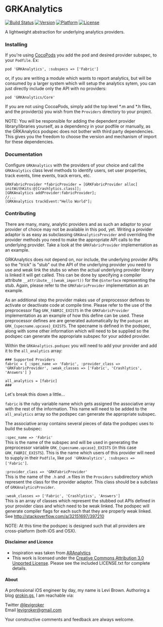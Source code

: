 GRKAnalytics
===========
[![Build Status](https://travis-ci.org/levigroker/GRKAnalytics.svg)](https://travis-ci.org/levigroker/GRKAnalytics)
[![Version](http://img.shields.io/cocoapods/v/GRKAnalytics.svg)](http://cocoapods.org/?q=GRKAnalytics)
[![Platform](http://img.shields.io/cocoapods/p/GRKAnalytics.svg)]()
[![License](http://img.shields.io/cocoapods/l/GRKAnalytics.svg)](https://github.com/levigroker/GRKAnalytics/blob/master/LICENSE.txt)

A lightweight abstraction for underlying analytics providers.

### Installing

If you're using [CocoPods](http://cocopods.org) you add the pod and desired provider
subspec, to your `Podfile`. Ex:

	pod 'GRKAnalytics', :subspecs => ['Fabric']

or, if you are writing a module which wants to report analytics, but will be consumed by
a larger system which will setup the analytics sytem, you can just directly include only
the API with no providers:

	pod 'GRKAnalytics/Core'

If you are not using CocoaPods, simply add the top level *.m and *.h files, and the
provider(s) you wish from the `Providers` directory to your project.

NOTE: You will be responsible for adding the dependent provider library/libraries
yourself, as a dependency in your podfile or manually, as the GRKAnalytics podspec does
not bother with third party dependencies. This gives you the freedom to choose the version
and mechanism of import for these dependencies.

### Documentation

Configure `GRKAnalytics` with the providers of your choice and call the `GRKAnalytics`
class level methods to identify users, set user properties, track events, time events,
track errors, etc.

	GRKFabricProvider *fabricProvider = [GRKFabricProvider alloc] initWithKits:@[Crashlytics.class]];
	[GRKAnalytics addProvider:fabricProvider];
	//...
	[GRKAnalytics trackEvent:"Hello World"];

### Contributing

There are many, many, analytic providers and as such an adaptor to your provider of choice
may not be available in this pod, yet. Writing a provider adaptor is as easy as
subclassing `GRKAnalyticsProvider` and overriding the provider methods you need to make
the appropriate API calls to the underlying provider. Take a look at the
`GRKFabricProvider` implementation as an example.

GRKAnalytics does not depend on, nor include, the underlying provider APIs so the "trick" 
is "stub" out the API of the underlying provider you need to use and weak link the stubs
so when the actual underlying provider library is linked it will get called. This can be
done by specifying a compiler attribute `__attribute__((weak_import))` for the
`@interface` representing the stub. Again, please refer to the `GRKFabricProvider`
implementation as an example.

As an additional step the provider makes use of preprocessor defines to activate or
deactivate code at compile time. Please refer to the use of the preprocessor flag
`GRK_FABRIC_EXISTS` in the `GRKFabricProvider` implementation as an example of how this
define can be used. These preprocessor defines are are generated automatically by the
`podspec` as `GRK_{specname.upcase}_EXISTS`. The specname is defined in the podspec, along
with some other information which will need to be supplied so the podspec can generate the
appropriate subspec for your added provider.

Within the `GRKAnalytics.podspec` you will need to add your provider and add it to the
`all_analytics` array:

    ### Supported Providers
    fabric = { :spec_name => 'Fabric', :provider_class => 'GRKFabricProvider', :weak_classes => ['Fabric', 'Crashlytics', 'Answers'] }

    all_analytics = [fabric]
    ###
    
Let's break this down a little...

`fabric` is the ruby variable name which gets assigned the associative array with the rest
of the information. This name will need to be added to the `all_analytics` array so the
podspec can generate the appropriate subspec.

The associative array contains several pieces of data the podspec uses to build the
subspec:

`:spec_name => 'Fabric'`  
This is the name of the subspec and will be used in generating
the preprocessor variable `GRK_{specname.upcase}_EXISTS` (in this case
`GRK_FABRIC_EXISTS`). This is the name which users of this provider will need to supply in
their `Podfile`, like `pod 'GRKAnalytics', :subspecs => ['Fabric']`.

`:provider_class => 'GRKFabricProvider'`  
This is the name of the `.h` and `.m` files in the `Providers` subdirectory which
represent the class for the provider adaptor. This class should be a subclass of
`GRKAnalyticsProvider`.

`:weak_classes => ['Fabric', 'Crashlytics', 'Answers']`  
This is an array of classes which represent the stubbed out APIs defined in your provider
class and which need to be weak linked. The podspec will generate compiler flags for each
such that they are properly weak linked. See http://stackoverflow.com/a/32151697/397210

NOTE: At this time the podspec is designed such that all providers are cross-platform
(both iOS and OSX).

#### Disclaimer and Licence

* Inspiration was taken from [ARAnalytics](https://github.com/orta/ARAnalytics)
* This work is licensed under the [Creative Commons Attribution 3.0 Unported License](http://creativecommons.org/licenses/by/3.0/).
  Please see the included LICENSE.txt for complete details.

#### About
A professional iOS engineer by day, my name is Levi Brown. Authoring a blog
[grokin.gs](http://grokin.gs), I am reachable via:

Twitter [@levigroker](https://twitter.com/levigroker)  
Email [levigroker@gmail.com](mailto:levigroker@gmail.com)  

Your constructive comments and feedback are always welcome.
